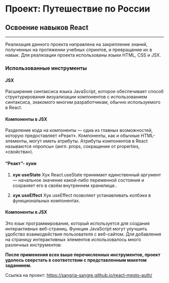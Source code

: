 # Проект: Путешествие по России
## Освоение навыков React
------
Реализация данного проекта направлена на закрепление знаний, полученных на протяжении учебных спринтов, и превращение их в навык. 
Для реализации проекта использованы языки HTML, CSS и JSX.

 ### Использованные инструменты
 ####  JSX
 Расширение синтаксиса языка JavaScript, которое обеспечивает способ структурирования визуализации компонентов с использованием синтаксиса, знакомого многим разработчикам, обычно используемого в React. 

 ####  Компоненты в JSX
 Разделение кода на компоненты — одна из главных возможностей, которую предоставляет «Реакт». Компоненты, как и обычные HTML-элементы, могут иметь атрибуты. Атрибуты компонентов в React называются «пропсы» (англ. props, сокращение от properties, «свойства»).

 ####  “Реакт”- хуки
 1. **хук useState**
 Хук React.useState принимает единственный аргумент — начальное значение какой-либо переменной состояния и сохраняет его в своём внутреннем хранилище..
 
 2.  **хук useEffect**
 Хук useEffect позволяет устанавливать колбэки в функциональных компонентах.

 ####  Компоненты в JSX
  Это язык программирования, который используется для создания интерактивных веб-страниц. Функции JavaScript могут улучшить удобство взаимодействия пользователя с веб-сайтом. Для добавления на страницу интерактивных элементов использовалось много различных инструментов:
 
**После применения всех выше перечисленных инструментов, проект удолось сверстать в соответствии с представленным макетом заданиием.**

 Ссылка на проект: https://sangria-sangre.github.io/react-mesto-auth/
